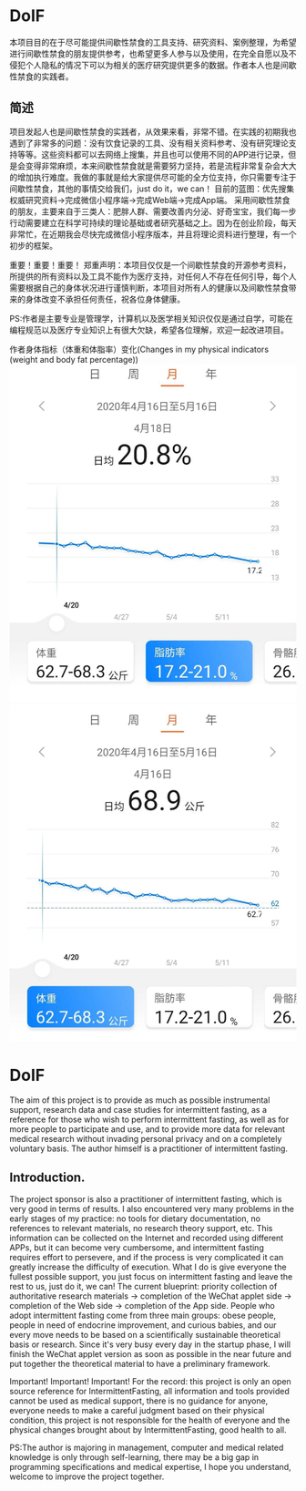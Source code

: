 # DoIF
本项目目的在于尽可能提供间歇性禁食的工具支持、研究资料、案例整理，为希望进行间歇性禁食的朋友提供参考，也希望更多人参与以及使用，在完全自愿以及不侵犯个人隐私的情况下可以为相关的医疗研究提供更多的数据。作者本人也是间歇性禁食的实践者。

## 简述
项目发起人也是间歇性禁食的实践者，从效果来看，非常不错。在实践的初期我也遇到了非常多的问题：没有饮食记录的工具、没有相关资料参考、没有研究理论支持等等。这些资料都可以去网络上搜集，并且也可以使用不同的APP进行记录，但是会变得非常麻烦，本来间歇性禁食就是需要努力坚持，若是流程非常复杂会大大的增加执行难度。我做的事就是给大家提供尽可能的全方位支持，你只需要专注于间歇性禁食，其他的事情交给我们，just do it，we can！
目前的蓝图：优先搜集权威研究资料→完成微信小程序端→完成Web端→完成App端。
采用间歇性禁食的朋友，主要来自于三类人：肥胖人群、需要改善内分泌、好奇宝宝，我们每一步行动需要建立在科学可持续的理论基础或者研究基础之上。因为在创业阶段，每天非常忙，在近期我会尽快完成微信小程序版本，并且将理论资料进行整理，有一个初步的框架。

重要！重要！重要！
郑重声明：本项目仅仅是一个间歇性禁食的开源参考资料，所提供的所有资料以及工具不能作为医疗支持，对任何人不存在任何引导，每个人需要根据自己的身体状况进行谨慎判断，本项目对所有人的健康以及间歇性禁食带来的身体改变不承担任何责任，祝各位身体健康。


PS:作者是主要专业是管理学，计算机以及医学相关知识仅仅是通过自学，可能在编程规范以及医疗专业知识上有很大欠缺，希望各位理解，欢迎一起改进项目。

作者身体指标（体重和体脂率）变化(Changes in my physical indicators (weight and body fat percentage))
![image](https://github.com/zhou-wjjw/DoIF/blob/master/images/%E4%BD%93%E8%84%82%E7%8E%87.jpg)
![image](https://github.com/zhou-wjjw/DoIF/blob/master/images/%E4%BD%93%E9%87%8D.jpg)


# DoIF
The aim of this project is to provide as much as possible instrumental support, research data and case studies for intermittent fasting, as a reference for those who wish to perform intermittent fasting, as well as for more people to participate and use, and to provide more data for relevant medical research without invading personal privacy and on a completely voluntary basis. The author himself is a practitioner of intermittent fasting.

## Introduction.
The project sponsor is also a practitioner of intermittent fasting, which is very good in terms of results. I also encountered very many problems in the early stages of my practice: no tools for dietary documentation, no references to relevant materials, no research theory support, etc. This information can be collected on the Internet and recorded using different APPs, but it can become very cumbersome, and intermittent fasting requires effort to persevere, and if the process is very complicated it can greatly increase the difficulty of execution. What I do is give everyone the fullest possible support, you just focus on intermittent fasting and leave the rest to us, just do it, we can!
The current blueprint: priority collection of authoritative research materials → completion of the WeChat applet side → completion of the Web side → completion of the App side.
People who adopt intermittent fasting come from three main groups: obese people, people in need of endocrine improvement, and curious babies, and our every move needs to be based on a scientifically sustainable theoretical basis or research. Since it's very busy every day in the startup phase, I will finish the WeChat applet version as soon as possible in the near future and put together the theoretical material to have a preliminary framework.

Important! Important! Important!
For the record: this project is only an open source reference for IntermittentFasting, all information and tools provided cannot be used as medical support, there is no guidance for anyone, everyone needs to make a careful judgment based on their physical condition, this project is not responsible for the health of everyone and the physical changes brought about by IntermittentFasting, good health to all.

PS:The author is majoring in management, computer and medical related knowledge is only through self-learning, there may be a big gap in programming specifications and medical expertise, I hope you understand, welcome to improve the project together.
